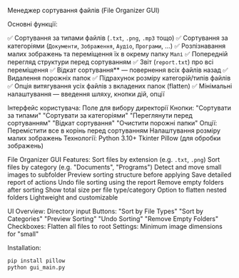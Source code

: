 Менеджер сортування файлів (File Organizer GUI)

Основні функції:

✅ Сортування за типами файлів (`.txt`, `.png`, `.mp3` тощо)
✅ Сортування за категоріями (`Документи`, `Зображення`, `Аудіо`, `Програми`, ...)
✅ Розпізнавання малих зображень та переміщення їх в окрему папку `Малі`
✅ Попередній перегляд структури перед сортуванням
✅ Звіт (`report.txt`) про всі переміщення
✅ Відкат сортування** — повернення всіх файлів назад
✅ Видалення порожніх папок
✅ Підрахунок розміру категорій/типів файлів
✅ Опція витягування усіх файлів з вкладених папок (flatten)
✅ Мінімальні налаштування — введення шляху, кнопки дій, опції



Інтерфейс користувача:
 Поле для вибору директорії
 Кнопки:
 "Сортувати за типами"
 "Сортувати за категоріями"
 "Переглянути перед сортуванням"
 "Відкат сортування"
 "Очистити порожні папки"
Опції:
Перемістити все в корінь перед сортуванням
Налаштування розміру малих зображень
Технології:
Python 3.10+
Tkinter
Pillow (для обробки зображень)

File Organizer GUI
Features:
Sort files by extension (e.g. `.txt`, `.png`)
Sort files by category (e.g. "Documents", "Programs")
Detect and move small images to subfolder
Preview sorting structure before applying
Save detailed report of actions
Undo file sorting using the report
Remove empty folders after sorting
Show total size per file type/category
Option to flatten nested folders
Lightweight and customizable

UI Overview:
Directory input
Buttons:
 "Sort by File Types"
 "Sort by Categories"
 "Preview Sorting"
 "Undo Sorting"
 "Remove Empty Folders"
Checkboxes:
Flatten all files to root
Settings:
Minimum image dimensions for "small"



Installation:

```bash
pip install pillow
python gui_main.py
```
